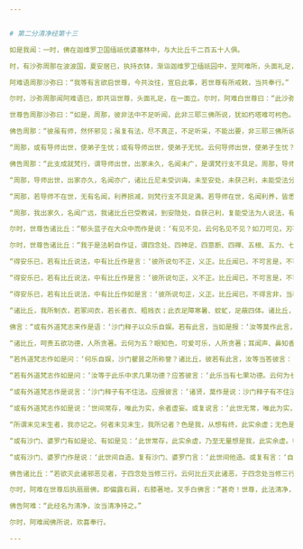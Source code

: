 ```yaml
---


# 第二分清净经第十三

如是我闻：一时，佛在迦维罗卫国缅祇优婆塞林中，与大比丘千二百五十人俱。

时，有沙弥周那在波波国，夏安居已，执持衣钵，渐诣迦维罗卫缅祇园中，至阿难所，头面礼足，于一面立，白阿难言：“波波城内有尼乾子，命终未久，其诸弟子分为二分，各共诤讼，面相毁骂，无复上下，迭相求短，竞其知见：‘我能知是，汝不能知。我行真正，汝为邪见，以前著后，以后著前，颠倒错乱，无有法则。我所为妙，汝所言非。汝有所疑，当谘问我。大德阿难，时，彼国人民事尼乾者，闻诤讼已，生厌患心。”

阿难语周那沙弥曰：“我等有言欲启世尊，今共汝往，宣启此事，若世尊有所戒敕，当共奉行。”

尔时，沙弥周那闻阿难语已，即共诣世尊，头面礼足，在一面立。尔时，阿难白世尊曰：“此沙弥周那在波波国夏安居已，执持衣钵，渐来至此，礼我足，语我言：‘波波国有尼乾子，命终未久，其诸弟子分为二分，各共诤讼，面相毁骂，无复上下，迭相求短，竞其知见：“我能知是，汝不能知。我行真正，汝为邪见，以前著后，以后著前，颠倒错乱，无有法则。我所言是，汝所言非。汝有所疑，当谘问我。”时，彼国人民事尼乾者，闻诤讼已，生厌患心。”

世尊告周那沙弥曰：“如是，周那，彼非法中不足听闻，此非三耶三佛所说，犹如朽塔难可杇色。彼虽有师，尽怀邪见；虽复有法，尽不真正，不足听采，不能出要，非是三耶三佛所说，犹如故塔不可杇也。彼诸弟子有不顺其法，舍彼异见，行于正见。周那，若有人来语彼弟子：‘诸贤，汝师法正，当于中行，何以舍离？其彼弟子信其言者，则二俱失道，获无量罪。所以者何？彼虽有法，然不真正故。周那，若师不邪见，其法真正，善可听采，能得出要，三耶三佛所说，譬如新塔易可杇色。然诸弟子于此法中，不能勤修，不能成就，舍平等道，入于邪见，若有人来语彼弟子：‘诸贤，汝师法正，当于中行，何以舍离，入于邪见？其彼弟子信其言者，则二俱见真正，获无量福。所以者何？其法真正。”

佛告周那：“彼虽有师，然怀邪见；虽复有法，尽不真正，不足听采，不能出要，非三耶三佛所说，犹如朽塔不可杇色。彼诸弟子法法成就，随顺其行，起诸邪见。周那，若有人来语其弟子言：‘汝师法正，汝所行是，今所修行勤苦如是，应于现法成就道果。彼诸弟子信受其言者，则二俱失道，获无量罪。所以者何？以法不真正故。周那，若师不邪见，其法真正，善可听采，能得出要，三耶三佛所说，譬如新塔易为杇色。又其弟子法法成就，随顺修行而生正见，若有人来语其弟子言：‘汝师法正，汝所行是，今所修行勤苦如是，应于现法成就道果。彼诸弟子信受其言，二俱正见，获无量福。所以者何？法真正故。

“周那，或有导师出世，使弟子生忧；或有导师出世，使弟子无忧。云何导师出世，使弟子生忧？周那，导师新出世间，成道未久，其法具足，梵行清净，如实真要而不布现，然彼导师速取灭度，其诸弟子不得修行，皆愁忧言：‘师初出世，成道未久，其法清净，梵行具足，如实真要，竟不布现，而今导师便速灭度，我等弟子不得修行。是为导师出世，弟子愁忧。云何导师出世，弟子无忧？谓导师出世，其法清净，梵行具足，如实真要而广流布，然后导师方取灭度，其诸弟子皆得修行，不怀忧言：‘师初出世，成道未久，其法清净，梵行具足，如实真要而不布现，而后导师便速灭度，使我弟子不得修行。如是，周那，导师出世，弟子无忧。”

佛告周那：“此支成就梵行，谓导师出世，出家未久，名闻未广，是谓梵行支不具足。周那，导师出世，出家既久，名闻广远，是谓梵行支具足满。周那，导师出世，出家既久，名闻亦广，而诸弟子未受训诲，未具梵行，未至安处，未获己利，未能受法分布演说，有异论起不能如法而往灭之，未能变化成神通证，是为梵行支不具足。周那，导师出世，出家既久，名闻亦广，而诸弟子尽受教训，梵行具足，至安隐处，已获己利，又能受法分别演说，有异论起能如法灭，变化具足成神通证，是为梵行支具足满。

“周那，导师出世，出家亦久，名闻亦广，诸比丘尼未受训诲，未至安处，未获己利，未能受法分布演说，有异论起不能以法如实除灭，未能变化成神通证，是为梵行支未具足。周那，导师出世，出家亦久，名闻亦广，诸比丘尼尽受教训，梵行具足，至安隐处，已获己利，复能受法分别演说，有异论起能如法灭，变化具足成神通证，是为梵行支具足满。周那，诸优婆塞、优婆夷广修梵行乃至变化具足成神通证，亦复如是。

“周那，若导师不在世，无有名闻，利养损减，则梵行支不具足满。若导师在世，名闻利养，皆悉具足，无有损减，则梵行支为具足满。若导师在世，名闻利养，皆悉具足，而诸比丘名闻利养，不能具足，是为梵行支不具足。若导师在世，名闻利养，具足无损，诸比丘众亦复具足，则梵行支为具足满；比丘尼众亦复如是。

“周那，我出家久，名闻广远，我诸比丘已受教诫，到安隐处，自获己利，复能受法为人说法，有异论起能如法灭，变化具足成神通证；诸比丘、比丘尼、优婆塞、优婆夷皆亦如是。周那，我以广流布梵行乃至变化具足成神通证。周那，一切世间所有导师，不见有得名闻利养如我如来、至真、等正觉者也。周那，诸世间所有徒众，不见有名闻利养如我众也。周那，若欲正说者，当言见不可见。云何见不可见？一切梵行清净具足，宣示布现，是名见不可见。”

尔时，世尊告诸比丘：“郁头蓝子在大众中而作是说：‘有见不见，云何名见不见？如刀可见，刃不可见。诸比丘，彼子乃引凡夫无识之言以为譬喻。如是，周那，若欲正说者，当言见不见。云何见不见？汝当正说言：‘一切梵行清净具足，宣示流布，是不可见。周那，彼相续法不具足而可得，不相续法具足而不可得。周那，诸法中梵行，酪酥中醍醐。”

尔时，世尊告诸比丘：“我于是法躬自作证，谓四念处、四神足、四意断、四禅、五根、五力、七觉意、贤圣八道，汝等尽共和合，勿生诤讼，同一师受，同一水乳；于如来正法，当自炽然，快得安乐。得安乐已，若有比丘说法中有作是言：‘彼所说句不正，义理不正。比丘闻已，不可言是，不可言非，当语彼比丘言：‘云何，诸贤，我句如是，汝句如是；我义如是，汝义如是。何者为胜？何者为负？若彼比丘报言：‘我句如是，我义如是；汝句如是，汝义如是；汝句亦胜，汝义亦胜。彼比丘说此，亦不得非，亦不得是，当谏彼比丘，当呵当止，当共推求，如是尽共和合，勿生诤讼，同一师受，同一水乳；于如来正法，当自炽然，快得安乐。

“得安乐已，若有比丘说法，中有比丘作是言：‘彼所说句不正，义正。比丘闻已，不可言是，不可言非，当语彼比丘言：‘云何，比丘，我句如是，汝句如是。何者为是？何者为非？若彼比丘报言：‘我句如是，汝句如是，汝句亦胜。彼比丘说此，亦不得言是，不得言非，当谏彼比丘，当呵当止，当共推求，如是尽共和合，勿生诤讼，同一师受，同一水乳；于如来正法，当自炽然，快得安乐。

“得安乐已，若有比丘说法，中有比丘作是言：‘彼所说句正，义不正。比丘闻已，不可言是，不可言非，当语彼比丘言：‘云何，比丘，我义如是，汝义如是。何者为是？何者为非？若彼报言：‘我义如是，汝义如是，汝义而胜。彼比丘说此已，亦不得言是，亦不得言非，当谏彼比丘，当呵当止，当共推求，如是比丘尽共和合，勿生诤讼，同一师受，同一水乳；于如来正法，当自炽然，快得安乐。

“得安乐已，若有比丘说法，中有比丘作如是言：‘彼所说句正，义正。比丘闻已，不得言非，当称赞彼言：‘汝所言是，汝所言是。是故，比丘，于十二部经自身作证，当广流布：一曰、贯经，二曰、祇夜经，三曰、受记经，四曰、偈经，五曰、法句经，六曰、相应经，七曰、本缘经，八曰、天本经，九曰、广经，十曰、未曾有经，十一曰、譬喻经，十二曰、大教经。当善受持，称量观察，广演分布。

“诸比丘，我所制衣，若冢间衣，若长者衣、粗贱衣；此衣足障寒暑、蚊虻，足蔽四体。诸比丘，我所制食，若乞食，若居士食；此食自足，若身苦恼，众患切已，恐遂至死，故听此食，知足而已。诸比丘，我所制住处，若在树下，若在露地，若在房内，若楼阁上，若在窟内，若在种种住处；此处自足，为障寒暑、风雨、蚊虻，下至闲静懈息之处。诸比丘，我所制药，若大小便，酥油蜜、黑石蜜；此药自足，若身生苦恼，众患切已，恐遂至死，故听此药。”

佛言：“或有外道梵志来作是语：‘沙门释子以众乐自娱。若有此言，当如是报：‘汝等莫作此言，谓沙门释子以众乐自娱。所以者何？有乐自娱，如来呵责；有乐自娱，如来称誉。若外道梵志问言：‘何乐自娱，瞿昙呵责？设有此语，汝等当报：‘五欲功德，可爱可乐，人所贪著。云何为五？眼知色，可爱可乐，人所贪著；耳闻声、鼻知香、舌知味、身知触，可爱可乐，人所贪著。诸贤，犹是五欲缘生喜乐，此是如来、至真、等正觉之所呵责也。犹如有人故杀众生，自以为乐，此是如来、至真、等正觉之所呵责。犹如有人私窃偷盗，自以为乐，此为如来之所呵责。犹如有人犯于梵行，自以为乐，此是如来之所呵责。犹如有人故作妄语，自以为乐，此是如来之所呵责。犹如有人放荡自恣，此是如来之所呵责。犹如有人行外苦行，非是如来所说正行，自以为乐，此是如来之所呵责。

“诸比丘，呵责五欲功德，人所贪著。云何为五？眼知色，可爱可乐，人所贪著；耳闻声、鼻知香、舌知味、身知触，可爱可乐，人所贪著。如此诸乐，沙门释子无如此乐。犹如有人故杀众生，以此为乐，沙门释子无如此乐。犹如有人公为盗贼，自以为乐，沙门释子无如是乐。犹如有人犯于梵行，自以为乐，沙门释子无如是乐。犹如有人故作妄语，自以为乐，沙门释子无如是乐。犹如有人放荡自恣，自以为乐，沙门释子无如是乐。犹如有人行外苦行，自以为乐，沙门释子无如是乐。

“若外道梵志作如是问：‘何乐自娱，沙门瞿昙之所称誉？诸比丘，彼若有此言，汝等当答彼言：‘诸贤，有五欲功德，可爱可乐，人所贪著。云何为五？眼知色乃至意知触，可爱可乐，人所贪著。诸贤，五欲因缘生乐，当速除灭。犹如有人故杀众生，自以为乐；有如此乐，应速除灭。犹如有人公为盗贼，自以为乐；有如此乐，应速除灭。犹如有人犯于梵行，自以为乐；有如此乐，应速除灭。犹如有人故为妄语，自以为乐；有如此乐，应速除灭。犹如有人放荡自恣，自以为乐；有如此乐，应速除灭。犹如有人行外苦行，自以为乐；有如是乐，应速除灭。犹如有人去离贪欲，无复恶法，有觉、有观，离生喜、乐，入初禅；如是乐者，佛所称誉。犹如有人灭于觉、观，内喜、一心，无觉、无观，定生喜、乐，入第二禅；如是乐者，佛所称誉。犹如有人除喜入舍，自知身乐，贤圣所求，护念一心，入第三禅；如是乐者，佛所称誉。乐尽苦尽，忧、喜先灭，不苦不乐，护念清净，入第四禅；如是乐者，佛所称誉。

“若有外道梵志作如是问：‘汝等于此乐中求几果功德？应答彼言：‘此乐当有七果功德。云何为七？于现法中，得成道证；正使不成，临命终时，当成道证；若临命终复不成者，当尽五下结，中间般涅槃、生彼般涅槃、行般涅槃、无行般涅槃、上流阿迦尼吒般涅槃。诸贤，是为此乐有七功德。诸贤，若比丘在学地欲上求，求安隐处，未除五盖。云何为五？贪欲盖、瞋恚盖、睡眠盖、掉戏盖、疑盖。彼学比丘方欲上求，求安隐处，未灭五盖，于四念处不能精勤，于七觉意不能勤修，欲得上人法、贤圣智慧增上，求欲知欲见者，无有是处。诸贤，学地比丘欲上求，求安隐处，能灭五盖：贪欲盖、瞋恚盖、睡眠盖、掉戏盖、疑盖，于四意处又能精勤，于七觉意如实修行，欲得上人法、贤圣智慧增上，求欲知欲见者，则有是处。诸贤，若有比丘漏尽阿罗汉，所作已办，舍于重担，自获己利，尽诸有结使，正智解脱，不为九事。云何为九？一者、不杀，二者、不盗，三者、不淫，四者、不妄语，五者、不舍道，六者、不随欲，七者、不随恚，八者、不随怖，九者、不随痴。诸贤，是为漏尽阿罗汉所作已办，舍于重担，自获己利，尽诸有结，正智解脱，远离九事。

“或有外道梵志作是说言：‘沙门释子有不住法。应报彼言：‘诸贤，莫作是说：沙门释子有不住法。所以者何？沙门释子，其法常住，不可动转。譬如门阃常住不动；沙门释子亦复如是，其法常住，无有移动。或有外道梵志作是说言：‘沙门瞿昙尽知过去世事，不知未来事。彼比丘、彼异学梵志智异，智观亦异，所言虚妄。如来于彼过去事，若在目前，无不知见；于未来世，生于道智。过去世事虚妄不实，不足喜乐，无所利益，佛则不记；或过去事有实，无可喜乐，无所利益，佛亦不记；若过去事有实、可乐，而无利益，佛亦不记；若过去事有实、可乐，有所利益，如来尽知，然后记之。未来、现在，亦复如是。如来于过去、未来、现在，应时语、实语、义语、利语、法语、律语，无有虚也。佛于初夜成最正觉及末后夜，于其中间有所言说，尽皆如实，故名如来。复次，如来所说如事，事如所说，故名如来。以何等义，名等正觉？佛所知见、所灭、所觉，佛尽觉知，故名等正觉。

“或有外道梵志作如是说：‘世间常存，唯此为实，余者虚妄。或复说言：‘此世无常，唯此为实，余者虚妄。或复有言：‘世间有常无常，唯此为实，余者虚妄。或复有言：‘此世间非有常非无常，唯此为实，余者虚妄。或复有言：‘此世间有边，唯此为实，余者虚妄。或复有言：‘世间无边，唯此为实，余者虚妄。或复有言：‘世间有边无边，唯此为实，余者虚妄。或复有言：‘世间非有边非无边，唯此为实，余者虚妄。或复有言：‘是命是身，此实余虚。或复有言：‘非命非身，此实余虚。或复有言：‘命异身异，此实余虚。或复有言：‘非异命非异身，此实余虚。或复有言：‘如来有终，此实余虚。或复有言：‘如来不终，此实余虚。或复有言：‘如来终不终，此实余虚。或复有言：‘如来非终非不终，此实余虚。诸有此见，名本生本见，今为汝记，谓：‘此世常存乃至如来非终非不终，唯此为实，余者虚妄，是为本见本生，为汝记之。

“所谓末见末生者，我亦记之。何者末见末生，我所记者？色是我，从想有终，此实余虚；无色是我，从想有终；亦有色亦无色是我，从想有终；非有色非无色是我，从想有终。我有边，我无边，我有边无边，我非有边非无边，从想有终。我有乐，从想有终；我无乐，从想有终；我有苦乐，从想有终；我无苦乐，从想有终。一想是我，从想有终；种种想是我，从想有终；少想是我，从想有终；无量想是我，从想有终，此实余虚。是为邪见本见本生，我之所记。

“或有沙门、婆罗门有如是论、有如是见：‘此世常存，此实余虚，乃至无量想是我，此实余虚。彼沙门、婆罗门复作如是说、如是见：‘此实，余者虚妄。当报彼言：‘汝实作此论，云何此世常存，此实余虚耶？如此语者，佛所不许。所以者何？此诸见中各有结使，我以理推，诸沙门、婆罗门中，无与我等者，况欲出过？此诸邪见但有言耳，不中共论，乃至无量想是我，亦复如是。

“或有沙门、婆罗门作是说：‘此世间自造。复有沙门、婆罗门言：‘此世间他造。或复有言：‘自造他造。或复有言：‘非自造非他造，忽然而有。彼沙门、婆罗门言世间自造者，是沙门、婆罗门皆因触因缘，若离触因而能说者，无有是处。所以者何？由六入身故生触，由触故生受，由受故生爱，由爱故生取，由取故生有，由有故生生，由生故有老、死、忧、悲、苦恼大患阴集。若无六入则无触，无触则无受，无受则无爱，无爱则无取，无取则无有，无有则无生，无生则无老、死、忧、悲、苦恼大患阴集。又言此世间他造，又言此世间自造他造，又言此世间非自造非他造，忽然而有，亦复如是，因触而有，无触则无。”

佛告诸比丘：“若欲灭此诸邪恶见者，于四念处当修三行。云何比丘灭此诸恶，于四念处当修三行？比丘谓内身身观，精勤不懈，忆念不忘，除世贪忧；外身身观，精勤不懈，忆念不忘，除世贪忧；内外身身观，忆念不忘，除世贪忧。受、意、法观，亦复如是。是为灭众恶法，于四念处，三种修行。有八解脱，云何为八？色观色，初解脱；内有色想，外观色，二解脱；净解脱，三解脱；度色想灭有对想，住空处，四解脱；舍空处，住识处，五解脱；舍识处，住不用处，六解脱；舍不用处，住有想无想处，七解脱；灭尽定，八解脱。”

尔时，阿难在世尊后执扇扇佛，即偏露右肩，右膝著地，叉手白佛言：“甚奇！世尊，此法清净，微妙第一，当云何名？云何奉持？”

佛告阿难：“此经名为清净，汝当清净持之。”

尔时，阿难闻佛所说，欢喜奉行。

---
```


